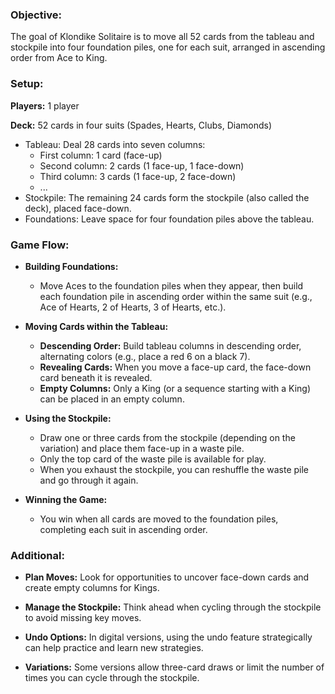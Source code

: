 ### **Objective:**

The goal of Klondike Solitaire is to move all 52 cards from the tableau and stockpile into four foundation piles, one for each suit, arranged in ascending order from Ace to King.

### **Setup:**

**Players:** 1 player

**Deck:** 52 cards in four suits (Spades, Hearts, Clubs, Diamonds)

- Tableau: Deal 28 cards into seven columns:
  - First column: 1 card (face-up)
  - Second column: 2 cards (1 face-up, 1 face-down)
  - Third column: 3 cards (1 face-up, 2 face-down)
  - ...
- Stockpile: The remaining 24 cards form the stockpile (also called the deck), placed face-down.
- Foundations: Leave space for four foundation piles above the tableau.

### **Game Flow:**

- **Building Foundations:** 
    - Move Aces to the foundation piles when they appear, then build each foundation pile in ascending order within the same suit (e.g., Ace of Hearts, 2 of Hearts, 3 of Hearts, etc.).

- **Moving Cards within the Tableau:**
    - **Descending Order:** Build tableau columns in descending order, alternating colors (e.g., place a red 6 on a black 7).
    - **Revealing Cards:** When you move a face-up card, the face-down card beneath it is revealed.
    - **Empty Columns:** Only a King (or a sequence starting with a King) can be placed in an empty column.

- **Using the Stockpile:**
    - Draw one or three cards from the stockpile (depending on the variation) and place them face-up in a waste pile.
    - Only the top card of the waste pile is available for play.
    - When you exhaust the stockpile, you can reshuffle the waste pile and go through it again.

- **Winning the Game:**  
    - You win when all cards are moved to the foundation piles, completing each suit in ascending order.

### **Additional:**

-   **Plan Moves:** Look for opportunities to uncover face-down cards and create empty columns for Kings.

-   **Manage the Stockpile:** Think ahead when cycling through the stockpile to avoid missing key moves.

-   **Undo Options:** In digital versions, using the undo feature strategically can help practice and learn new strategies.

-   **Variations:** Some versions allow three-card draws or limit the number of times you can cycle through the stockpile.